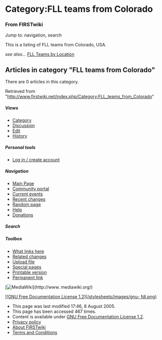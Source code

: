 # Category:FLL teams from Colorado

### From FIRSTwiki

Jump to: navigation, search

This is a listing of FLL teams from Colorado, USA.

_see also..._ [FLL Teams by Location](/index.php/FLL_Teams_by_Location "FLL
Teams by Location" )

  

## Articles in category "FLL teams from Colorado"

There are 0 articles in this category.

Retrieved from
"<http://www.firstwiki.net/index.php/Category:FLL_teams_from_Colorado>"

##### Views

  * [Category](/index.php/Category:FLL_teams_from_Colorado)
  * [Discussion](/index.php?title=Category_talk:FLL_teams_from_Colorado&action=edit)
  * [Edit](/index.php?title=Category:FLL_teams_from_Colorado&action=edit)
  * [History](/index.php?title=Category:FLL_teams_from_Colorado&action=history)

##### Personal tools

  * [Log in / create account](/index.php?title=Special:Userlogin&returnto=Category:FLL_teams_from_Colorado)

[](/index.php/Main_Page "Main Page" )

##### Navigation

  * [Main Page](/index.php/Main_Page)
  * [Community portal](/index.php/FIRSTwiki:Community_portal)
  * [Current events](/index.php/Current_events)
  * [Recent changes](/index.php/Special:Recentchanges)
  * [Random page](/index.php/Special:Random)
  * [Help](/index.php/Help:Contents)
  * [Donations](/index.php/FIRSTwiki:Site_support)

##### Search



##### Toolbox

  * [What links here](/index.php/Special:Whatlinkshere/Category:FLL_teams_from_Colorado)
  * [Related changes](/index.php/Special:Recentchangeslinked/Category:FLL_teams_from_Colorado)
  * [Upload file](/index.php/Special:Upload)
  * [Special pages](/index.php/Special:Specialpages)
  * [Printable version](/index.php?title=Category:FLL_teams_from_Colorado&printable=yes)
  * [Permanent link](/index.php?title=Category:FLL_teams_from_Colorado&oldid=40598)

[![MediaWiki](/skins/common/images/poweredby_mediawiki_88x31.png)](http://www.
mediawiki.org/)

[![GNU Free Documentation License 1.2](/stylesheets/images/gnu-
fdl.png)](http://www.gnu.org/copyleft/fdl.html)

  * This page was last modified 17:46, 8 August 2005.
  * This page has been accessed 467 times.
  * Content is available under [GNU Free Documentation License 1.2](http://www.gnu.org/copyleft/fdl.html "http://www.gnu.org/copyleft/fdl.html" ).
  * [Privacy policy](/index.php/FIRSTwiki:Privacy_policy "FIRSTwiki:Privacy policy" )
  * [About FIRSTwiki](/index.php/FIRSTwiki:About "FIRSTwiki:About" )
  * [Terms and Conditions](/index.php/FIRSTwiki:Terms_and_conditions "FIRSTwiki:Terms and conditions" )

